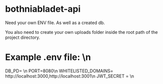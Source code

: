 # bothniabladet-api

Need your own ENV file. As well as a created db.


You also need to create your own uploads folder inside the root path of the project directory.

# Example .env file: \n
DB_PD= <Database password>\n
PORT=8080\n
WHITELISTED_DOMAINS= http://localhost:3000,http://localhost:3001\n
JWT_SECRET = <secret string>\n
